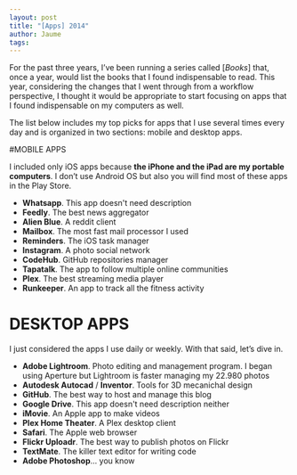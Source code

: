 ```yaml
---
layout: post
title: "[Apps] 2014"
author: Jaume
tags:
---
```


For the past three years, I’ve been running a series called [*Books*] that, once a year, would list the books that I found indispensable to read. This year, considering the changes that I went through from a workflow perspective, I thought it would be appropriate to start focusing on apps that I found indispensable on my computers as well.

The list below includes my top picks for apps that I use several times every day and is organized in two sections: mobile and desktop apps.

#MOBILE APPS

I included only iOS apps because **the iPhone and the iPad are my portable computers**. I don’t use Android OS but also you will find most of these apps in the Play Store.

- **Whatsapp**. This app doesn't need description
- **Feedly**. The best news aggregator
- **Alien Blue**. A reddit client
- **Mailbox**. The most fast mail processor I used
- **Reminders**. The iOS task manager
- **Instagram**. A photo social network
- **CodeHub**. GitHub repositories manager
- **Tapatalk**. The app to follow multiple online communities
- **Plex**. The best streaming media player
- **Runkeeper**. An app to track all the fitness activity

# DESKTOP APPS

I just considered the apps I use daily or weekly. With that said, let’s dive in.

- **Adobe Lightroom**. Photo editing and management program. I began using Aperture but Lightroom is faster managing my 22.980 photos
- **Autodesk Autocad** / **Inventor**. Tools for 3D mecanichal design
- **GitHub**. The best way to host and manage this blog
- **Google Drive**. This app doesn't need description neither
- **iMovie**. An Apple app to make videos
- **Plex Home Theater**. A Plex desktop client
- **Safari**. The Apple web browser
- **Flickr Uploadr**. The best way to publish photos on Flickr
- **TextMate**. The killer text editor for writing code
- **Adobe Photoshop**... you know